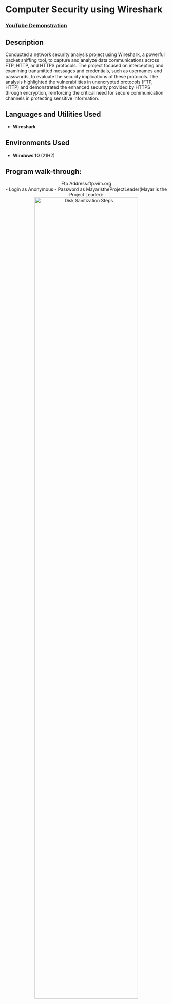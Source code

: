 <h1>Computer Security using Wireshark</h1>

 ### [YouTube Demonstration](https://youtu.be/7eJexJVCqJo)

<h2>Description</h2>
Conducted a network security analysis project using Wireshark, a powerful packet sniffing tool, to capture and analyze data communications across FTP, HTTP, and HTTPS protocols. The project focused on intercepting and examining transmitted messages and credentials, such as usernames and passwords, to evaluate the security implications of these protocols. The analysis highlighted the vulnerabilities in unencrypted protocols (FTP, HTTP) and demonstrated the enhanced security provided by HTTPS through encryption, reinforcing the critical need for secure communication channels in protecting sensitive information.
<br />


<h2>Languages and Utilities Used</h2>

- <b>Wireshark</b> 

<h2>Environments Used </h2>

- <b>Windows 10</b> (21H2)

<h2>Program walk-through:</h2>

<p align="center">
Ftp Address:ftp.vim.org
<br />
- Login as Anonymous
- Password as MayaristheProjectLeader(Mayar is the Project Leader): <br/>
<img src="https://i.imgur.com/jdViqOY.png" height="80%" width="80%" alt="Disk Sanitization Steps"/>
<br />
<br />

</p>

<!--
 ```diff
- text in red
+ text in green
! text in orange
# text in gray
@@ text in purple (and bold)@@
```
--!>

